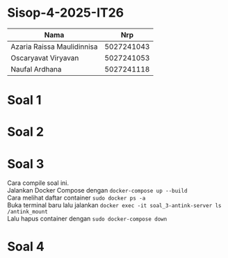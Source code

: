 # Sisop-4-2025-IT26
| Nama                         | Nrp        |
| ---------------------------- | ---------- |
| Azaria Raissa Maulidinnisa   | 5027241043 |
| Oscaryavat Viryavan          | 5027241053 |
| Naufal Ardhana               | 5027241118 |

# Soal 1
# Soal 2
# Soal 3

Cara compile soal ini.<br>
Jalankan Docker Compose dengan `docker-compose up --build` <br>
Cara melihat daftar container `sudo docker ps -a` <br>
Buka terminal baru lalu jalankan `docker exec -it soal_3-antink-server ls /antink_mount` <br>
Lalu hapus container dengan `sudo docker-compose down` <br>

# Soal 4
